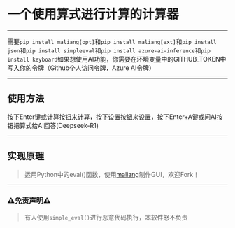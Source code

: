 # 一个使用算式进行计算的计算器

---

需要`pip install maliang[opt]`和`pip install maliang[ext]`和`pip install json`和`pip install simpleeval`和`pip install azure-ai-inference`和`pip install keyboard`如果想使用AI功能，你需要在环境变量中的GITHUB_TOKEN中写入你的令牌（Github个人访问令牌，Azure AI令牌）

---

## 使用方法

按下Enter键或计算按钮来计算，按下设置按钮来设置，按下Enter+A键或问AI按钮把算式给AI回答(Deepseek-R1)

---

## 实现原理

> 运用Python中的eval()函数，使用[maliang](https://github.com/Xiaokang2022/maliang)制作GUI，欢迎Fork！

---

### ⚠️免责声明⚠️  

> 有人使用`simple_eval()`进行恶意代码执行，本软件怒不负责
